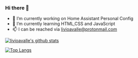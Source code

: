 ### Hi there 👋


- 🔭 I’m currently working on Home Assistant Personal Config
- 🌱 I’m currently learning HTML,CSS and JavaScript
- 📫 I can be reached via livioavalle@protonmail.com



[![livioavalle's github stats](https://github-readme-stats.vercel.app/api?username=livioavalle&count_private=true&show_icons=true&theme=tokyonight&include_all_commits=true)](https://github.com/livioavalle)

[![Top Langs](https://github-readme-stats.vercel.app/api/top-langs/?username=livioavalle&langs_count=10&layout=compact&theme=tokyonight)](https://github.com/anuraghazra/github-readme-stats)
